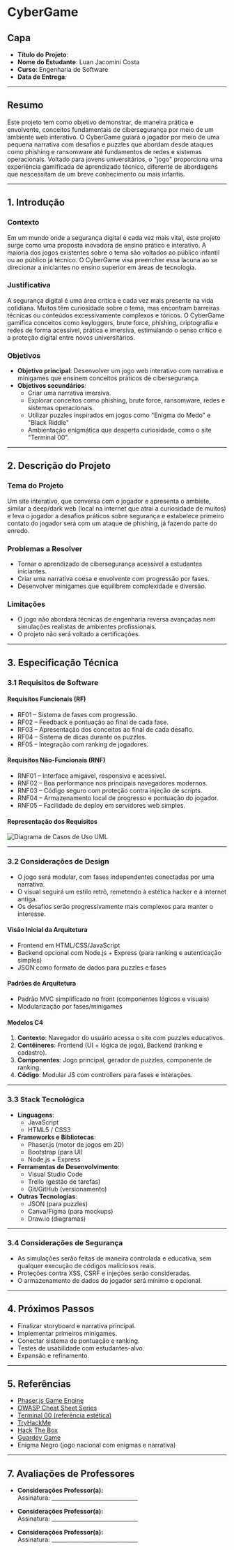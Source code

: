 # CyberGame

## Capa

- **Título do Projeto**:   
- **Nome do Estudante**: Luan Jacomini Costa  
- **Curso**: Engenharia de Software  
- **Data de Entrega**: 

---

## Resumo

Este projeto tem como objetivo demonstrar, de maneira prática e envolvente, conceitos fundamentais de cibersegurança por meio de um ambiente web interativo. O CyberGame guiará o jogador por meio de uma pequena narrativa com desafios e puzzles que abordam desde ataques como phishing e ransomware até fundamentos de redes e sistemas operacionais. Voltado para jovens universitários, o "jogo" proporciona uma experiência gamificada de aprendizado técnico, diferente de abordagens que nescessitam de um breve conhecimento ou mais infantis.

---

## 1. Introdução

### Contexto

Em um mundo onde a segurança digital é cada vez mais vital, este projeto surge como uma proposta inovadora de ensino prático e interativo. A maioria dos jogos existentes sobre o tema são voltados ao público infantil ou ao público já técnico. O CyberGame visa preencher essa lacuna ao se direcionar a iniciantes no ensino superior em áreas de tecnologia.

### Justificativa

A segurança digital é uma área crítica e cada vez mais presente na vida cotidiana. Muitos têm curiosidade sobre o tema, mas encontram barreiras técnicas ou conteúdos excessivamente complexos e tóricos. O CyberGame gamifica conceitos como keyloggers, brute force, phishing, criptografia e redes de forma acessível, prática e imersiva, estimulando o senso crítico e a proteção digital entre novos universitários.

### Objetivos

- **Objetivo principal**: Desenvolver um jogo web interativo com narrativa e minigames que ensinem conceitos práticos de cibersegurança.
- **Objetivos secundários**:
  - Criar uma narrativa imersiva.
  - Explorar conceitos como phishing, brute force, ransomware, redes e sistemas operacionais.
  - Utilizar puzzles inspirados em jogos como "Enigma do Medo" e "Black Riddle"
  - Ambientação enigmática que desperta curiosidade, como o site "Terminal 00".

---

## 2. Descrição do Projeto

### Tema do Projeto

Um site interativo, que conversa com o jogador e apresenta o ambiete, similar a deep/dark web (local na internet que atrai a curiosidade de muitos) e leva o jogador a desafios práticos sobre segurança e estabelece primeiro contato do jogador será com um ataque de phishing, já fazendo parte do enredo.

### Problemas a Resolver

- Tornar o aprendizado de cibersegurança acessível a estudantes iniciantes.
- Criar uma narrativa coesa e envolvente com progressão por fases.
- Desenvolver minigames que equilibrem complexidade e diversão.

### Limitações

- O jogo não abordará técnicas de engenharia reversa avançadas nem simulações realistas de ambientes profissionais.
- O projeto não será voltado a certificações.

---

## 3. Especificação Técnica

### 3.1 Requisitos de Software

#### Requisitos Funcionais (RF)

- RF01 – Sistema de fases com progressão.
- RF02 – Feedback e pontuação ao final de cada fase.
- RF03 – Apresentação dos conceitos ao final de cada desafio.
- RF04 – Sistema de dicas durante os puzzles.
- RF05 – Integração com ranking de jogadores.

#### Requisitos Não-Funcionais (RNF)

- RNF01 – Interface amigável, responsiva e acessível.
- RNF02 – Boa performance nos principais navegadores modernos.
- RNF03 – Código seguro com proteção contra injeção de scripts.
- RNF04 – Armazenamento local de progresso e pontuação do jogador.
- RNF05 – Facilidade de deploy em servidores web simples.

#### Representação dos Requisitos

![Diagrama de Casos de Uso UML](diagrama-casos-de-uso.png) <!-- Substitua pelo seu arquivo de imagem UML -->

---

### 3.2 Considerações de Design

- O jogo será modular, com fases independentes conectadas por uma narrativa.
- O visual seguirá um estilo retrô, remetendo à estética hacker e à internet antiga.
- Os desafios serão progressivamente mais complexos para manter o interesse.

#### Visão Inicial da Arquitetura

- Frontend em HTML/CSS/JavaScript
- Backend opcional com Node.js + Express (para ranking e autenticação simples)
- JSON como formato de dados para puzzles e fases

#### Padrões de Arquitetura

- Padrão MVC simplificado no front (componentes lógicos e visuais)
- Modularização por fases/minigames

#### Modelos C4

1. **Contexto**: Navegador do usuário acessa o site com puzzles educativos.
2. **Contêineres**: Frontend (UI + lógica de jogo), Backend (ranking e cadastro).
3. **Componentes**: Jogo principal, gerador de puzzles, componente de ranking.
4. **Código**: Modular JS com controllers para fases e interações.

---

### 3.3 Stack Tecnológica

- **Linguagens**:
  - JavaScript
  - HTML5 / CSS3
- **Frameworks e Bibliotecas**:
  - Phaser.js (motor de jogos em 2D)
  - Bootstrap (para UI)
  - Node.js + Express
- **Ferramentas de Desenvolvimento**:
  - Visual Studio Code
  - Trello (gestão de tarefas)
  - Git/GitHub (versionamento)
- **Outras Tecnologias**:
  - JSON (para puzzles)
  - Canva/Figma (para mockups)
  - Draw.io (diagramas)

---

### 3.4 Considerações de Segurança

- As simulações serão feitas de maneira controlada e educativa, sem qualquer execução de códigos maliciosos reais.
- Proteções contra XSS, CSRF e injeções serão consideradas.
- O armazenamento de dados do jogador será mínimo e opcional.

---

## 4. Próximos Passos

- Finalizar storyboard e narrativa principal.
- Implementar primeiros minigames.
- Conectar sistema de pontuação e ranking.
- Testes de usabilidade com estudantes-alvo.
- Expansão e refinamento.

---

## 5. Referências

- [Phaser.js Game Engine](https://phaser.io/)
- [OWASP Cheat Sheet Series](https://cheatsheetseries.owasp.org/)
- [Terminal 00 (referência estética)](https://angusnicneven.com/)
- [TryHackMe](https://tryhackme.com/)
- [Hack The Box](https://www.hackthebox.com/)
- [Guardey Game](https://guardey.io/)
- Enigma Negro (jogo nacional com enigmas e narrativa)

---



## 7. Avaliações de Professores

- **Considerações Professor(a):**  
  Assinatura: _______________________________

- **Considerações Professor(a):**  
  Assinatura: _______________________________

- **Considerações Professor(a):**  
  Assinatura: _______________________________
